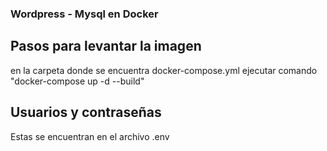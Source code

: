 ### Wordpress - Mysql en Docker 

## Pasos para levantar la imagen
en la carpeta donde se encuentra docker-compose.yml
ejecutar comando "docker-compose up -d --build"

## Usuarios y contraseñas
Estas se encuentran en el archivo .env